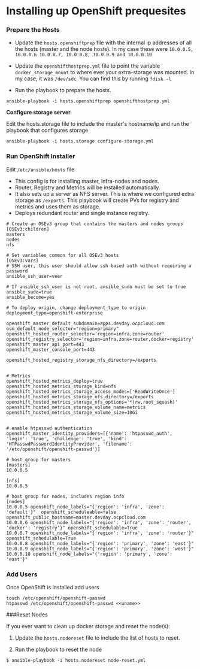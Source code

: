 # Installing up OpenShift prequesites


### Prepare the Hosts

* Update the `hosts.openshiftprep` file with the internal ip addresses of all the hosts (master and the node hosts). In my case these were `10.0.0.5, 10.0.0.6 10.0.0.7, 10.0.0.8, 10.0.0.9 and 10.0.0.10`

* Update the `openshifthostprep.yml` file to point the variable `docker_storage_mount` to where ever your extra-storage was mounted. In my case, it was `/dev/sdc`. You can find this by running `fdisk -l`

* Run the playbook to prepare the hosts.  

```
ansible-playbook -i hosts.openshiftprep openshifthostprep.yml
```

**Configure storage server**

Edit the hosts.storage file to include the master's hostname/ip and run the playbook that configures storage

```
ansible-playbook -i hosts.storage configure-storage.yml
```


### Run OpenShift Installer

Edit `/etc/ansible/hosts` file
* This config is for installing master, infra-nodes and nodes.
* Router, Registry and Metrics will be installed automatically.
* It also sets up a server as NFS server. This is where we configured extra storage as `/exports`. This playbook will create PVs for registry and metrics and uses them as storage.
* Deploys redundant router and single instance registry.

```````
# Create an OSEv3 group that contains the masters and nodes groups
[OSEv3:children]
masters
nodes
nfs

# Set variables common for all OSEv3 hosts
[OSEv3:vars]
# SSH user, this user should allow ssh based auth without requiring a password
ansible_ssh_user=veer

# If ansible_ssh_user is not root, ansible_sudo must be set to true
ansible_sudo=true
ansible_become=yes

# To deploy origin, change deployment_type to origin
deployment_type=openshift-enterprise

openshift_master_default_subdomain=apps.devday.ocpcloud.com
osm_default_node_selector="region=primary"
openshift_hosted_router_selector='region=infra,zone=router'
openshift_registry_selector='region=infra,zone=router,docker=registry'
openshift_master_api_port=443
openshift_master_console_port=443

openshift_hosted_registry_storage_nfs_directory=/exports


# Metrics
openshift_hosted_metrics_deploy=true
openshift_hosted_metrics_storage_kind=nfs
openshift_hosted_metrics_storage_access_modes=['ReadWriteOnce']
openshift_hosted_metrics_storage_nfs_directory=/exports
openshift_hosted_metrics_storage_nfs_options='*(rw,root_squash)'
openshift_hosted_metrics_storage_volume_name=metrics
openshift_hosted_metrics_storage_volume_size=10Gi


# enable htpasswd authentication
openshift_master_identity_providers=[{'name': 'htpasswd_auth', 'login': 'true', 'challenge': 'true', 'kind': 'HTPasswdPasswordIdentityProvider', 'filename': '/etc/openshift/openshift-passwd'}]

# host group for masters
[masters]
10.0.0.5

[nfs]
10.0.0.5

# host group for nodes, includes region info
[nodes]
10.0.0.5 openshift_node_labels="{'region': 'infra', 'zone': 'default'}"  openshift_scheduleable=false openshift_public_hostname=master.devday.ocpcloud.com
10.0.0.6 openshift_node_labels="{'region': 'infra', 'zone': 'router', 'docker': 'registry'}" openshift_schedulable=True
10.0.0.7 openshift_node_labels="{'region': 'infra', 'zone': 'router'}" openshift_schedulable=True
10.0.0.8 openshift_node_labels="{'region': 'primary', 'zone': 'east'}"
10.0.0.9 openshift_node_labels="{'region': 'primary', 'zone': 'west'}"
10.0.0.10 openshift_node_labels="{'region': 'primary', 'zone': 'east'}"
```````

### Add Users
Once OpenShift is installed add users

```
touch /etc/openshift/openshift-passwd
htpasswd /etc/openshift/openshift-passwd <<uname>>

```

###Reset Nodes

If you ever want to clean up docker storage and reset the node(s):

1. Update the `hosts.nodereset` file to include the list of hosts to reset.

2. Run the playbook to reset the node
```
$ ansible-playbook -i hosts.nodereset node-reset.yml
```

